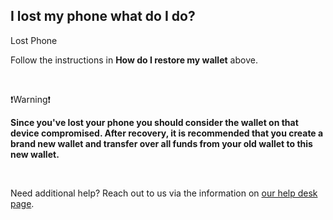 ## I lost my phone what do I do?

<p class="text-lg pb-4 font-semibold">Lost Phone</p>

Follow the instructions in **How do I restore my wallet** above.

<br>

<p class="text-lg pb-2 font-semibold">❗Warning❗</p>

**Since you've lost your phone you should consider the wallet on that device compromised. After recovery, it is recommended that you create a brand new wallet and transfer over all 
funds from your old wallet to this new wallet.**

<br>

Need additional help? Reach out to us via the information on <a class="text-[#8cb4ff] underline-offset-auto font-semibold" href="/faq">our help desk page<a>.
